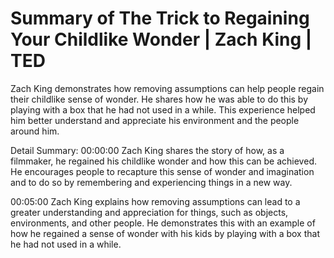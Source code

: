 # Summary of The Trick to Regaining Your Childlike Wonder | Zach King | TED

Zach King demonstrates how removing assumptions can help people regain their childlike sense of wonder. He shares how he was able to do this by playing with a box that he had not used in a while. This experience helped him better understand and appreciate his environment and the people around him.

Detail Summary: 
00:00:00
Zach King shares the story of how, as a filmmaker, he regained his childlike wonder and how this can be achieved. He encourages people to recapture this sense of wonder and imagination and to do so by remembering and experiencing things in a new way.

00:05:00
Zach King explains how removing assumptions can lead to a greater understanding and appreciation for things, such as objects, environments, and other people. He demonstrates this with an example of how he regained a sense of wonder with his kids by playing with a box that he had not used in a while.

